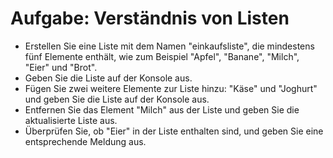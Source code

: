 # Aufgabe: Verständnis von Listen

- Erstellen Sie eine Liste mit dem Namen "einkaufsliste", die mindestens fünf Elemente enthält, wie zum Beispiel "Apfel", "Banane", "Milch", "Eier" und "Brot".
- Geben Sie die Liste auf der Konsole aus.
- Fügen Sie zwei weitere Elemente zur Liste hinzu: "Käse" und "Joghurt" und geben Sie die Liste auf der Konsole aus.
- Entfernen Sie das Element "Milch" aus der Liste und geben Sie die aktualisierte Liste aus.
- Überprüfen Sie, ob "Eier" in der Liste enthalten sind, und geben Sie eine entsprechende Meldung aus.
